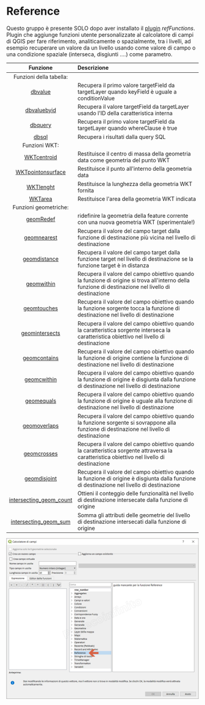 # Reference

Questo gruppo è presente SOLO dopo aver installato il [plugin](https://geogear.wordpress.com/2014/11/13/reffunctions-v1-0/) _refFunctions_. Plugin che aggiunge funzioni utente personalizzate al calcolatore di campi di QGIS per fare riferimento, analiticamente o spazialmente, tra i livelli, ad esempio recuperare un valore da un livello usando come valore di campo o una condizione spaziale (interseca, disgiunti ....) come parametro.

 Funzione  | Descrizione
:----------:|:-----------
Funzioni della tabella:|
[dbvalue](dbvalue.html) | Recupera il primo valore targetField da targetLayer quando keyField è uguale a conditionValue
[dbvaluebyid](dbvaluebyid.html) | Recupera il valore targetField da targetLayer usando l'ID della caratteristica interna
[dbquery](dbquery.html) | Recupera il primo valore targetField da targetLayer quando whereClause è true
[dbsql](dbsql.html) | Recupera i risultati dalla query SQL
Funzioni WKT:|
[WKTcentroid](WKTcentroid.html)| Restituisce il centro di massa della geometria data come geometria del punto WKT
[WKTpointonsurface](WKTpointonsurface.html) | Restituisce il punto all'interno della geometria data
[WKTlenght](WKTlenght.html) | Restituisce la lunghezza della geometria WKT fornita
[WKTarea](WKTarea.html) | Restituisce l'area della geometria WKT indicata
Funzioni geometriche:|
[geomRedef](geomRedef.html) | ridefinire la geometria della feature corrente con una nuova geometria WKT (sperimentale!)
[geomnearest](geomnearest.html) | Recupera il valore del campo target dalla funzione di destinazione più vicina nel livello di destinazione
[geomdistance](geomdistance.html) | Recupera il valore del campo target dalla funzione target nel livello di destinazione se la funzione target è in distanza
[geomwithin](geomwithin.html) | Recupera il valore del campo obiettivo quando la funzione di origine si trova all'interno della funzione di destinazione nel livello di destinazione
[geomtouches](geomtouches.html) | Recupera il valore del campo obiettivo quando la funzione sorgente tocca la funzione di destinazione nel livello di destinazione
[geomintersects](geomintersects.html) | Recupera il valore del campo obiettivo quando la caratteristica sorgente interseca la caratteristica obiettivo nel livello di destinazione
[geomcontains](geomcontains.html) | Recupera il valore del campo obiettivo quando la funzione di origine contiene la funzione di destinazione nel livello di destinazione
[geomcwithin](geomcwithin.html) | Recupera il valore del campo obiettivo quando la funzione di origine è disgiunta dalla funzione di destinazione nel livello di destinazione
[geomequals](geomequals.html) | Recupera il valore del campo obiettivo quando la funzione di origine è uguale alla funzione di destinazione nel livello di destinazione
[geomoverlaps](geomoverlaps.html) | Recupera il valore del campo obiettivo quando la funzione sorgente si sovrappone alla funzione di destinazione nel livello di destinazione
[geomcrosses](geomcrosses.html) | Recupera il valore del campo obiettivo quando la caratteristica sorgente attraversa la caratteristica obiettivo nel livello di destinazione
[geomdisjoint](geomdisjoint.html)|Recupera il valore del campo obiettivo quando la funzione di origine è disgiunta dalla funzione di destinazione nel livello di destinazione
[intersecting_geom_count](intersecting_geom_count.html)|Ottieni il conteggio delle funzionalità nel livello di destinazione intersecate dalla funzione di origine
[intersecting_geom_sum](intersecting_geom_sum.html)|Somma gli attributi delle geometrie del livello di destinazione intersecati dalla funzione di origine

![](../../img/reference/gruppo_reference1.png)
